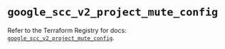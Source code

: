 # `google_scc_v2_project_mute_config`

Refer to the Terraform Registry for docs: [`google_scc_v2_project_mute_config`](https://registry.terraform.io/providers/hashicorp/google-beta/5.42.0/docs/resources/google_scc_v2_project_mute_config).
